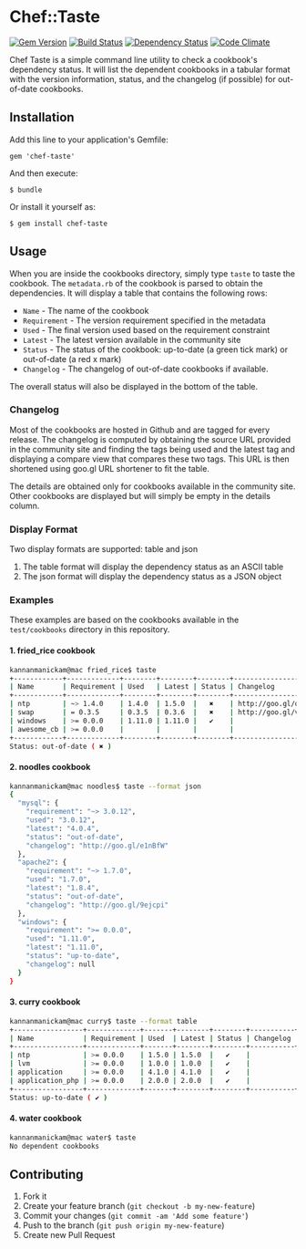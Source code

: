 # Chef::Taste

[![Gem Version](https://badge.fury.io/rb/chef-taste.png)](http://badge.fury.io/rb/chef-taste)
[![Build Status](https://travis-ci.org/arangamani/chef-taste.png?branch=master)](https://travis-ci.org/arangamani/chef-taste)
[![Dependency Status](https://gemnasium.com/arangamani/chef-taste.png)](https://gemnasium.com/arangamani/chef-taste)
[![Code Climate](https://codeclimate.com/github/arangamani/chef-taste.png)](https://codeclimate.com/github/arangamani/chef-taste)

Chef Taste is a simple command line utility to check a cookbook's dependency status.
It will list the dependent cookbooks in a tabular format with the version information,
status, and the changelog (if possible) for out-of-date cookbooks.

## Installation

Add this line to your application's Gemfile:

    gem 'chef-taste'

And then execute:

    $ bundle

Or install it yourself as:

    $ gem install chef-taste

## Usage

When you are inside the cookbooks directory, simply type `taste` to taste the cookbook.
The `metadata.rb` of the cookbook is parsed to obtain the dependencies. It will display
a table that contains the following rows:

* `Name` - The name of the cookbook
* `Requirement` - The version requirement specified in the metadata
* `Used` - The final version used based on the requirement constraint
* `Latest` - The latest version available in the community site
* `Status` - The status of the cookbook: up-to-date (a green tick mark) or out-of-date (a red x mark)
* `Changelog` - The changelog of out-of-date cookbooks if available.

The overall status will also be displayed in the bottom of the table.

### Changelog
Most of the cookbooks are hosted in Github and are tagged for every release.
The changelog is computed by obtaining the source URL provided in the community site and
finding the tags being used and the latest tag and displaying a compare view that
compares these two tags. This URL is then shortened using goo.gl URL shortener to fit the table.

The details are obtained only for cookbooks available in the community site. Other cookbooks are
displayed but will simply be empty in the details column.

### Display Format

Two display formats are supported: table and json

1. The table format will display the dependency status as an ASCII table
2. The json format will display the dependency status as a JSON object

### Examples

These examples are based on the cookbooks available in the `test/cookbooks` directory
in this repository.

#### 1. fried_rice cookbook

```bash
kannanmanickam@mac fried_rice$ taste
+------------+-------------+--------+--------+--------+----------------------+
| Name       | Requirement | Used   | Latest | Status | Changelog            |
+------------+-------------+--------+--------+--------+----------------------+
| ntp        | ~> 1.4.0    | 1.4.0  | 1.5.0  |   ✖    | http://goo.gl/qsfgwA |
| swap       | = 0.3.5     | 0.3.5  | 0.3.6  |   ✖    | http://goo.gl/vZtUQJ |
| windows    | >= 0.0.0    | 1.11.0 | 1.11.0 |   ✔    |                      |
| awesome_cb | >= 0.0.0    |        |        |        |                      |
+------------+-------------+--------+--------+--------+----------------------+
Status: out-of-date ( ✖ )
```

#### 2. noodles cookbook

```bash
kannanmanickam@mac noodles$ taste --format json
{
  "mysql": {
    "requirement": "~> 3.0.12",
    "used": "3.0.12",
    "latest": "4.0.4",
    "status": "out-of-date",
    "changelog": "http://goo.gl/e1nBfW"
  },
  "apache2": {
    "requirement": "~> 1.7.0",
    "used": "1.7.0",
    "latest": "1.8.4",
    "status": "out-of-date",
    "changelog": "http://goo.gl/9ejcpi"
  },
  "windows": {
    "requirement": ">= 0.0.0",
    "used": "1.11.0",
    "latest": "1.11.0",
    "status": "up-to-date",
    "changelog": null
  }
}
```

#### 3. curry cookbook

```bash
kannanmanickam@mac curry$ taste --format table
+-----------------+-------------+-------+--------+--------+-----------+
| Name            | Requirement | Used  | Latest | Status | Changelog |
+-----------------+-------------+-------+--------+--------+-----------+
| ntp             | >= 0.0.0    | 1.5.0 | 1.5.0  |   ✔    |           |
| lvm             | >= 0.0.0    | 1.0.0 | 1.0.0  |   ✔    |           |
| application     | >= 0.0.0    | 4.1.0 | 4.1.0  |   ✔    |           |
| application_php | >= 0.0.0    | 2.0.0 | 2.0.0  |   ✔    |           |
+-----------------+-------------+-------+--------+--------+-----------+
Status: up-to-date ( ✔ )
```

#### 4. water cookbook

```bash
kannanmanickam@mac water$ taste
No dependent cookbooks
```


## Contributing

1. Fork it
2. Create your feature branch (`git checkout -b my-new-feature`)
3. Commit your changes (`git commit -am 'Add some feature'`)
4. Push to the branch (`git push origin my-new-feature`)
5. Create new Pull Request
